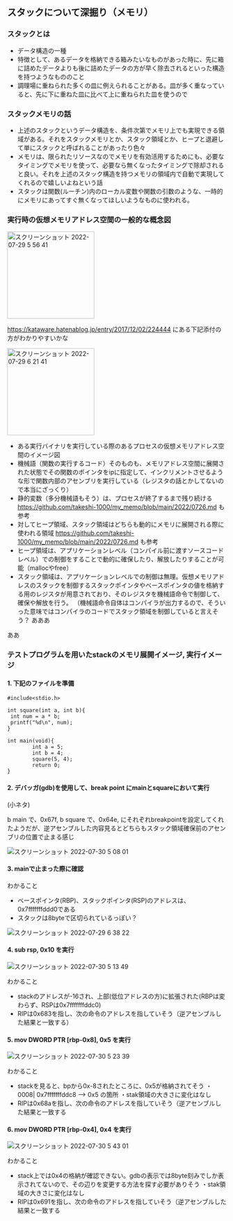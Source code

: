 ## スタックについて深掘り（メモリ）

### スタックとは

- データ構造の一種
- 特徴として、あるデータを格納できる箱みたいなものがあった時に、先に箱に詰めたデータよりも後に詰めたデータの方が早く除去されるといった構造を持つようなもののこと
- 調理場に重ねられた多くの皿に例えられることがある。皿が多く重なっていると、先に下に重ねた皿に比べて上に重ねられた皿を使うので

### スタックメモリの話

- 上述のスタックというデータ構造を、条件次第でメモリ上でも実現できる領域がある。それをスタックメモリとか、スタック領域とか、ヒープと退避して単にスタックと呼ばれることがあったり色々
- メモリは、限られたリソースなのでメモリを有効活用するためにも、必要なタイミングでメモリを使って、必要なら無くなったタイミングで除却されると良い。それを上述のスタック構造を持つメモリの領域内で自動で実現してくれるので嬉しいよねという話
- スタックは関数(ルーチン)内のローカル変数や関数の引数のような、一時的にメモリにあってすぐ無くなってほしいようなものに使われる。

### 実行時の仮想メモリアドレス空間の一般的な概念図

<img width="200" alt="スクリーンショット 2022-07-29 5 56 41" src="https://user-images.githubusercontent.com/16571394/181636052-f0453e58-f82f-4202-be6d-7d46e8bf6664.png">

https://kataware.hatenablog.jp/entry/2017/12/02/224444 にある下記添付の方がわかりやすいかな

<img width="200" alt="スクリーンショット 2022-07-29 6 21 41" src="https://user-images.githubusercontent.com/16571394/181639894-62881577-40f5-4763-a37c-3e5f04ae2389.png">


- ある実行バイナリを実行している際のあるプロセスの仮想メモリアドレス空間のイメージ図
- 機械語（関数の実行するコード）そのものも、メモリアドレス空間に展開された状態でその関数のポインタをipに指定して、インクリメントさせるような形で関数内部のアセンブリを実行している（レジスタの話とかしてないので本当にざっくり）
- 静的変数（多分機械語もそう）は、プロセスが終了するまで残り続ける https://github.com/takeshi-1000/my_memo/blob/main/2022/0726.md も参考
- 対してヒープ領域、スタック領域はどちらも動的にメモリに展開される際に使われる領域 https://github.com/takeshi-1000/my_memo/blob/main/2022/0726.md も参考
- ヒープ領域は、アプリケーションレベル（コンパイル前に渡すソースコードレベル）での制御をすることで動的に確保したり、解放したりすることが可能（mallocやfree）
- スタック領域は、アプリケーションレベルでの制御は無理。仮想メモリアドレスのスタックを制御するスタックポインタやベースポインタの値を格納する用のレジスタが用意されており、そのレジスタを機械語命令で制御して、確保や解放を行う。
（機械語命令自体はコンパイラが出力するので、そういった意味ではコンパイラのコードでスタック領域を制御していると言えそう？
あああ

ああ

### テストプログラムを用いたstackのメモリ展開イメージ, 実行イメージ

#### 1. 下記のファイルを準備

```
#include<stdio.h>

int square(int a, int b){
 int num = a * b;
 printf("%d\n", num);
}

int main(void){
        int a = 5;
        int b = 4;
        square(5, 4);
        return 0;
}
```

#### 2. デバッガ(gdb)を使用して、break point にmainとsquareにおいて実行

(小ネタ)

b main で、0x67f, b square で、0x64e, にそれぞれbreakpointを設定してくれたようだが、逆アセンブルした内容見るとどちらもスタック領域確保前のアセンブリの位置で止まる感じ

![スクリーンショット 2022-07-30 5 08 01](https://user-images.githubusercontent.com/16571394/181836165-2166616e-ef18-4d93-a581-2013f1278ad2.png)


#### 3. mainで止まった際に確認

わかること

- ベースポインタ(RBP)、スタックポインタ(RSP)のアドレスは、0x7fffffffddd0である
- スタックは8byteで区切られているっぽい？

![スクリーンショット 2022-07-29 6 38 22](https://user-images.githubusercontent.com/16571394/181835183-e44bcf20-5c8a-4f17-ac29-b8faa0a4ab28.png)

#### 4. sub rsp, 0x10 を実行

![スクリーンショット 2022-07-30 5 13 49](https://user-images.githubusercontent.com/16571394/181836598-fe5d7def-8ceb-4732-9473-00aba04b2d11.png)


わかること

- stackのアドレスが-16され、上部(低位アドレスの方)に拡張された(RBPは変わらず、RSPは0x7fffffffddc0)
- RIPは0x683を指し、次の命令のアドレスを指していそう（逆アセンブルした結果と一致する）


#### 5. mov DWORD PTR [rbp-0x8], 0x5 を実行

![スクリーンショット 2022-07-30 5 23 39](https://user-images.githubusercontent.com/16571394/181837934-d18ab643-9a77-465b-8c37-6a5eb06f573d.png)

わかること

- stackを見ると、bpから0x-8されたところに、0x5が格納されてそう
・0008| 0x7fffffffddc8 --> 0x5 の箇所
・stak領域の大きさに変化はなし
- RIPは0x68aを指し、次の命令のアドレスを指していそう（逆アセンブルした結果と一致する

#### 6. mov DWORD PTR [rbp-0x4], 0x4 を実行

![スクリーンショット 2022-07-30 5 43 01](https://user-images.githubusercontent.com/16571394/181840296-55d440c9-c1b2-4fcc-88cf-da269c805d58.png)

わかること

- stack上では0x4の格納が確認できない。gdbの表示では8byte刻みでしか表示されてないので、その辺りを変更する方法を探す必要がありそう
・stak領域の大きさに変化はなし
- RIPは0x691を指し、次の命令のアドレスを指していそう（逆アセンブルした結果と一致する
